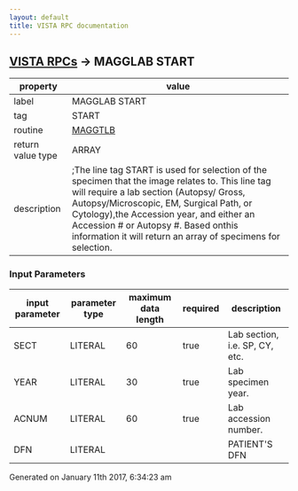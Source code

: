 ```yaml
---
layout: default
title: VISTA RPC documentation
---
```




## [VISTA RPCs](TableOfContent.md) &#8594; MAGGLAB START 

 property | value 
--- | --- 
 label | MAGGLAB START
 tag | START
 routine | [MAGGTLB](http://code.osehra.org/dox/Routine_MAGGTLB_source.html)
 return value type | ARRAY
 description | ;The line tag START is used for selection of the specimen that the image relates to. This line tag will require a lab section (Autopsy/ Gross, Autopsy/Microscopic, EM, Surgical Path, or Cytology),the Accession year, and either an Accession # or Autopsy #.  Based onthis information it will return an array of specimens for selection.

### Input Parameters

| input parameter | parameter type | maximum data length | required | description | 
| --- | --- | --- | --- | --- | 
| SECT | LITERAL | 60 | true | Lab section, i.e. SP, CY, etc. | 
| YEAR | LITERAL | 30 | true | Lab specimen year. | 
| ACNUM | LITERAL | 60 | true | Lab accession number. | 
| DFN | LITERAL |  |  | PATIENT'S DFN | 




Generated on January 11th 2017, 6:34:23 am
